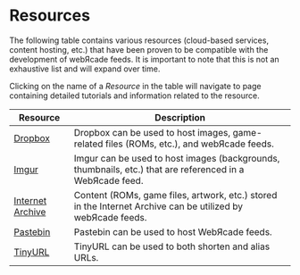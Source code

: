 # Resources

The following table contains various resources (cloud-based services, content hosting, etc.) that have been proven to be compatible with the development of webЯcade feeds. It is important to note that this is not an exhaustive list and will expand over time.

Clicking on the name of a *Resource* in the table will navigate to page containing detailed tutorials and information related to the resource.

| __Resource__ | __Description__ |
|----------|------|
| [Dropbox](./dropbox.md) | Dropbox can be used to host images, game-related files (ROMs, etc.), and webЯcade feeds. |
| [Imgur](./imgur.md) | Imgur can be used to host images (backgrounds, thumbnails, etc.) that are referenced in a WebЯcade feed. |
| [Internet Archive](./inetarchive.md) | Content (ROMs, game files, artwork, etc.) stored in the Internet Archive can be utilized by webЯcade feeds. |
| [Pastebin](./pastebin.md) | Pastebin can be used to host WebЯcade feeds.  |
| [TinyURL](./tinyurl.md) | TinyURL can be used to both shorten and alias URLs. |
